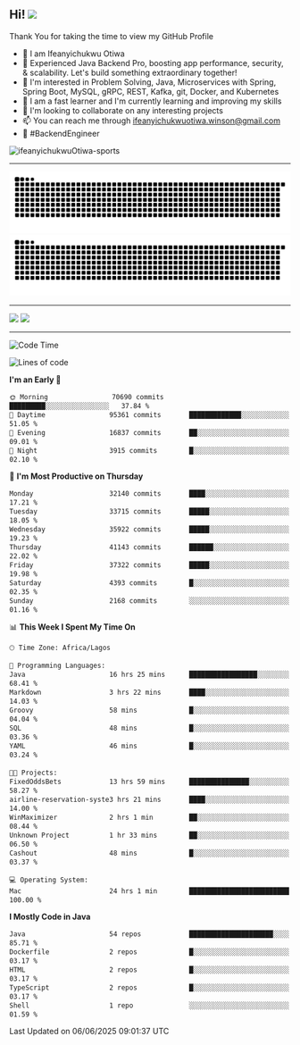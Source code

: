 <!-- BLOG-POST-LIST:START --><!-- BLOG-POST-LIST:END -->

## Hi! <img src="https://media.giphy.com/media/hvRJCLFzcasrR4ia7z/giphy.gif" width="4%"> 

Thank You for taking the time to view my GitHub Profile

- 👋 I am Ifeanyichukwu Otiwa
- 🚀 Experienced Java Backend Pro, boosting app performance, security, & scalability. Let's build something extraordinary together!
- 👀 I'm interested in Problem Solving, Java, Microservices with Spring, Spring Boot, MySQL, gRPC, REST, Kafka, git, Docker, and Kubernetes
- 🌱 I am a fast learner and I'm currently learning and improving my skills
- 💞️ I'm looking to collaborate on any interesting projects
- 📫 You can reach me through ifeanyichukwuotiwa.winson@gmail.com
- 🚀 #BackendEngineer

<p align="left" marginTop="10px"> <img src="https://komarev.com/ghpvc/?username=ifeanyichukwuOtiwa-sports&label=Profile%20views&color=0e75b6&style=for-the-badge" alt="ifeanyichukwuOtiwa-sports" /> </p>

***

<!--🐍📈SNAKEGRAPH / 🌐WEBSITE: https://github.com/Platane/snk -->
![github contribution grid snake animation](https://raw.githubusercontent.com/ifeanyichukwuOtiwa-sports/ifeanyichukwuOtiwa-sports/output/github-contribution-grid-snake-dark.svg#gh-dark-mode-only)![github contribution grid snake animation](https://raw.githubusercontent.com/ifeanyichukwuOtiwa-sports/ifeanyichukwuOtiwa-sports/output/github-contribution-grid-snake.svg#gh-light-mode-only)

***

<p float="left">
  <img float="left" src="https://github-readme-stats.vercel.app/api?username=ifeanyichukwuOtiwa-sports&count_private=true&include_all_commits=true&theme=react&show_icons=true" />
  <img float="right" src="https://github-readme-stats.vercel.app/api/top-langs/?username=ifeanyichukwuOtiwa-sports&layout=compact&show_icons=true&theme=react" /> 
</p>

***



<!--START_SECTION:waka-->
![Code Time](http://img.shields.io/badge/Code%20Time-3%2C782%20hrs%209%20mins-blue)

![Lines of code](https://img.shields.io/badge/From%20Hello%20World%20I%27ve%20Written-51.7%20million%20lines%20of%20code-blue)

**I'm an Early 🐤** 

```text
🌞 Morning                70690 commits       █████████░░░░░░░░░░░░░░░░   37.84 % 
🌆 Daytime                95361 commits       █████████████░░░░░░░░░░░░   51.05 % 
🌃 Evening                16837 commits       ██░░░░░░░░░░░░░░░░░░░░░░░   09.01 % 
🌙 Night                  3915 commits        █░░░░░░░░░░░░░░░░░░░░░░░░   02.10 % 
```
📅 **I'm Most Productive on Thursday** 

```text
Monday                   32140 commits       ████░░░░░░░░░░░░░░░░░░░░░   17.21 % 
Tuesday                  33715 commits       █████░░░░░░░░░░░░░░░░░░░░   18.05 % 
Wednesday                35922 commits       █████░░░░░░░░░░░░░░░░░░░░   19.23 % 
Thursday                 41143 commits       ██████░░░░░░░░░░░░░░░░░░░   22.02 % 
Friday                   37322 commits       █████░░░░░░░░░░░░░░░░░░░░   19.98 % 
Saturday                 4393 commits        █░░░░░░░░░░░░░░░░░░░░░░░░   02.35 % 
Sunday                   2168 commits        ░░░░░░░░░░░░░░░░░░░░░░░░░   01.16 % 
```


📊 **This Week I Spent My Time On** 

```text
🕑︎ Time Zone: Africa/Lagos

💬 Programming Languages: 
Java                     16 hrs 25 mins      █████████████████░░░░░░░░   68.41 % 
Markdown                 3 hrs 22 mins       ████░░░░░░░░░░░░░░░░░░░░░   14.03 % 
Groovy                   58 mins             █░░░░░░░░░░░░░░░░░░░░░░░░   04.04 % 
SQL                      48 mins             █░░░░░░░░░░░░░░░░░░░░░░░░   03.36 % 
YAML                     46 mins             █░░░░░░░░░░░░░░░░░░░░░░░░   03.24 % 

🐱‍💻 Projects: 
FixedOddsBets            13 hrs 59 mins      ███████████████░░░░░░░░░░   58.27 % 
airline-reservation-syste3 hrs 21 mins       ████░░░░░░░░░░░░░░░░░░░░░   14.00 % 
WinMaximizer             2 hrs 1 min         ██░░░░░░░░░░░░░░░░░░░░░░░   08.44 % 
Unknown Project          1 hr 33 mins        ██░░░░░░░░░░░░░░░░░░░░░░░   06.50 % 
Cashout                  48 mins             █░░░░░░░░░░░░░░░░░░░░░░░░   03.37 % 

💻 Operating System: 
Mac                      24 hrs 1 min        █████████████████████████   100.00 % 
```

**I Mostly Code in Java** 

```text
Java                     54 repos            █████████████████████░░░░   85.71 % 
Dockerfile               2 repos             █░░░░░░░░░░░░░░░░░░░░░░░░   03.17 % 
HTML                     2 repos             █░░░░░░░░░░░░░░░░░░░░░░░░   03.17 % 
TypeScript               2 repos             █░░░░░░░░░░░░░░░░░░░░░░░░   03.17 % 
Shell                    1 repo              ░░░░░░░░░░░░░░░░░░░░░░░░░   01.59 % 
```




 Last Updated on 06/06/2025 09:01:37 UTC
<!--END_SECTION:waka-->

<!--
<p align="center">
![trophy](https://github-profile-trophy.vercel.app/?username=ifeanyichukwuOtiwa-sports&theme=onedark) (https://github.com/ryo-ma/github-profile-trophy)
</p>
-->

<!---
ifeanyi-otiwa/ifeanyi-otiwa is a ✨ special ✨ repository because its `README.md` (this file) appears on your GitHub profile.
You can click the Preview link to take a look at your changes.
--->
